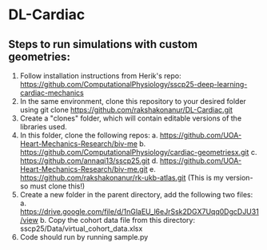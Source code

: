 # DL-Cardiac

## Steps to run simulations with custom geometries:

1. Follow installation instructions from Herik's repo: https://github.com/ComputationalPhysiology/sscp25-deep-learning-cardiac-mechanics
2. In the same environment, clone this repository to your desired folder using git clone https://github.com/rakshakonanur/DL-Cardiac.git
3. Create a "clones" folder, which will contain editable versions of the libraries used.
4. In this folder, clone the following repos:
   a. https://github.com/UOA-Heart-Mechanics-Research/biv-me
   b. https://github.com/ComputationalPhysiology/cardiac-geometriesx.git
   c. https://github.com/annaqi13/sscp25.git
   d. https://github.com/UOA-Heart-Mechanics-Research/biv-me.git
   e. https://github.com/rakshakonanur/rk-ukb-atlas.git (This is my version- so must clone this!)
5. Create a new folder in the parent directory, add the following two files:
   a. https://drive.google.com/file/d/1nGlaEU_l6eJrSsk2DGX7Uqq0DgcDJU31/view
   b. Copy the cohort data file from this directory: sscp25/Data/virtual_cohort_data.xlsx
6. Code should run by running sample.py
